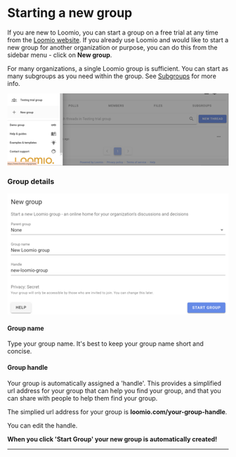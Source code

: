 # Starting a new group

If you are new to Loomio, you can start a group on a free trial at any time from the [Loomio website](https://www.loomio.com/). If you already use Loomio and would like to start a new group for another organization or purpose, you can do this from the sidebar menu - click on **New group**.

For many organizations, a single Loomio group is sufficient. You can start as many subgroups as you need within the group. See [Subgroups](https://help.loomio.com/en/user_manual/groups/subgroups/index.html) for more info.

![](new_group.png)

### Group details

![](new_group_start.png#width-80)

#### Group name

Type your group name. It's best to keep your group name short and concise.

#### Group handle

Your group is automatically assigned a 'handle'. This provides a simplified url address for your group that can help you find your group, and that you can share with people to help them find your group.

The simplied url address for your group is **loomio.com/your-group-handle**.

You can edit the handle.

**When you click 'Start Group' your new group is automatically created!**

---



